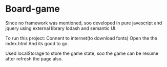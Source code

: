 # Board-game
Since no framework was mentioned, soo developed in pure javescript and jquery using external library lodash and semantic UI.

To run this project:
Connent to internet(to download fonts)
Open the the index.html
And its good to go.

Used localStorage to store the game state, soo the game can be resume after refresh the page also.
